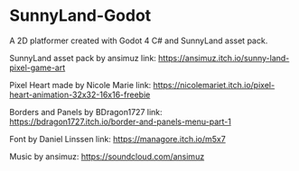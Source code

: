 # SunnyLand-Godot
A 2D platformer created with Godot 4 C# and SunnyLand asset pack.

SunnyLand asset pack by ansimuz link:
https://ansimuz.itch.io/sunny-land-pixel-game-art

Pixel Heart made by Nicole Marie link:
https://nicolemariet.itch.io/pixel-heart-animation-32x32-16x16-freebie

Borders and Panels by BDragon1727 link:
https://bdragon1727.itch.io/border-and-panels-menu-part-1

Font by Daniel Linssen link:
https://managore.itch.io/m5x7

Music by ansimuz:
https://soundcloud.com/ansimuz

